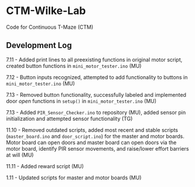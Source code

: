 # CTM-Wilke-Lab
Code for Continuous T-Maze (CTM)

## Development Log
7.11 - Added print lines to all preexisting functions in original motor script, created button functions in `mini_motor_tester.ino` (MU)

7.12 - Button inputs recognized, attempted to add functionality to buttons in `mini_motor_tester.ino` (MU)

7.13 - Removed button functionality, successfully labeled and implemented door *open* functions in `setup()` in `mini_motor_tester.ino` (MU)

7.13 - Added `PIR_Sensor_Checker.ino` to repository (MU), added sensor pin initialization and attempted sensor functionality (TG)

11.10 - Removed outdated scripts, added most recent and stable scripts (`master_board.ino` and `door_script.ino`) for the master and motor boards. Motor board can open doors and master board can open doors via the motor board, identify PIR sensor movements, and raise/lower effort barriers at will (MU)

11.11 - Added reward script (MU)

1.11 - Updated scripts for master and motor boards (MU)

